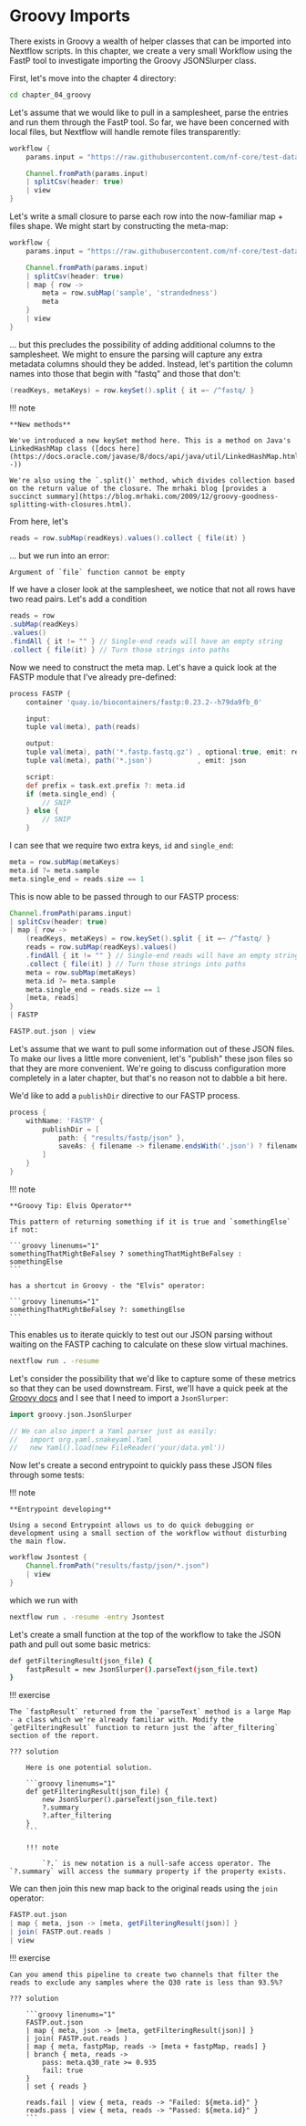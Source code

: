 # Groovy Imports

There exists in Groovy a wealth of helper classes that can be imported into Nextflow scripts. In this chapter, we create a very small Workflow using the FastP tool to investigate importing the Groovy JSONSlurper class.

First, let's move into the chapter 4 directory:

```bash
cd chapter_04_groovy
```

Let's assume that we would like to pull in a samplesheet, parse the entries and run them through the FastP tool. So far, we have been concerned with local files, but Nextflow will handle remote files transparently:

```groovy linenums="1"
workflow {
    params.input = "https://raw.githubusercontent.com/nf-core/test-datasets/rnaseq/samplesheet/v3.4/samplesheet_test.csv"

    Channel.fromPath(params.input)
    | splitCsv(header: true)
    | view
}
```

Let's write a small closure to parse each row into the now-familiar map + files shape. We might start by constructing the meta-map:

```groovy linenums="1"
workflow {
    params.input = "https://raw.githubusercontent.com/nf-core/test-datasets/rnaseq/samplesheet/v3.4/samplesheet_test.csv"

    Channel.fromPath(params.input)
    | splitCsv(header: true)
    | map { row ->
        meta = row.subMap('sample', 'strandedness')
        meta
    }
    | view
}
```

... but this precludes the possibility of adding additional columns to the samplesheet. We might to ensure the parsing will capture any extra metadata columns should they be added. Instead, let's partition the column names into those that begin with "fastq" and those that don't:

```groovy linenums="1"
(readKeys, metaKeys) = row.keySet().split { it =~ /^fastq/ }
```

!!! note

    **New methods**

    We've introduced a new keySet method here. This is a method on Java's LinkedHashMap class ([docs here](https://docs.oracle.com/javase/8/docs/api/java/util/LinkedHashMap.html#keySet--))

    We're also using the `.split()` method, which divides collection based on the return value of the closure. The mrhaki blog [provides a succinct summary](https://blog.mrhaki.com/2009/12/groovy-goodness-splitting-with-closures.html).

From here, let's

```groovy linenums="1"
reads = row.subMap(readKeys).values().collect { file(it) }
```

... but we run into an error:

```groovy linenums="1"
Argument of `file` function cannot be empty
```

If we have a closer look at the samplesheet, we notice that not all rows have two read pairs. Let's add a condition

```groovy linenums="1"
reads = row
.subMap(readKeys)
.values()
.findAll { it != "" } // Single-end reads will have an empty string
.collect { file(it) } // Turn those strings into paths
```

Now we need to construct the meta map. Let's have a quick look at the FASTP module that I've already pre-defined:

```groovy linenums="1"
process FASTP {
    container 'quay.io/biocontainers/fastp:0.23.2--h79da9fb_0'

    input:
    tuple val(meta), path(reads)

    output:
    tuple val(meta), path('*.fastp.fastq.gz') , optional:true, emit: reads
    tuple val(meta), path('*.json')           , emit: json

    script:
    def prefix = task.ext.prefix ?: meta.id
    if (meta.single_end) {
        // SNIP
    } else {
        // SNIP
    }
```

I can see that we require two extra keys, `id` and `single_end`:

```groovy linenums="1"
meta = row.subMap(metaKeys)
meta.id ?= meta.sample
meta.single_end = reads.size == 1
```

This is now able to be passed through to our FASTP process:

```groovy linenums="1"
Channel.fromPath(params.input)
| splitCsv(header: true)
| map { row ->
    (readKeys, metaKeys) = row.keySet().split { it =~ /^fastq/ }
    reads = row.subMap(readKeys).values()
    .findAll { it != "" } // Single-end reads will have an empty string
    .collect { file(it) } // Turn those strings into paths
    meta = row.subMap(metaKeys)
    meta.id ?= meta.sample
    meta.single_end = reads.size == 1
    [meta, reads]
}
| FASTP

FASTP.out.json | view
```

Let's assume that we want to pull some information out of these JSON files. To make our lives a little more convenient, let's "publish" these json files so that they are more convenient. We're going to discuss configuration more completely in a later chapter, but that's no reason not to dabble a bit here.

We'd like to add a `publishDir` directive to our FASTP process.

```groovy linenums="1"
process {
    withName: 'FASTP' {
        publishDir = [
            path: { "results/fastp/json" },
            saveAs: { filename -> filename.endsWith('.json') ? filename : null },
        ]
    }
}
```

!!! note

    **Groovy Tip: Elvis Operator**

    This pattern of returning something if it is true and `somethingElse` if not:

    ```groovy linenums="1"
    somethingThatMightBeFalsey ? somethingThatMightBeFalsey : somethingElse
    ```

    has a shortcut in Groovy - the "Elvis" operator:

    ```groovy linenums="1"
    somethingThatMightBeFalsey ?: somethingElse
    ```

This enables us to iterate quickly to test out our JSON parsing without waiting on the FASTP caching to calculate on these slow virtual machines.

```bash
nextflow run . -resume
```

Let's consider the possibility that we'd like to capture some of these metrics so that they can be used downstream. First, we'll have a quick peek at the [Groovy docs](https://groovy-lang.org/documentation.html) and I see that I need to import a `JsonSlurper`:

```groovy linenums="1"
import groovy.json.JsonSlurper

// We can also import a Yaml parser just as easily:
//   import org.yaml.snakeyaml.Yaml
//   new Yaml().load(new FileReader('your/data.yml'))
```

Now let's create a second entrypoint to quickly pass these JSON files through some tests:

!!! note

    **Entrypoint developing**

    Using a second Entrypoint allows us to do quick debugging or development using a small section of the workflow without disturbing the main flow.

```groovy linenums="1"
workflow Jsontest {
    Channel.fromPath("results/fastp/json/*.json")
    | view
}
```

which we run with

```bash
nextflow run . -resume -entry Jsontest
```

Let's create a small function at the top of the workflow to take the JSON path and pull out some basic metrics:

```bash
def getFilteringResult(json_file) {
    fastpResult = new JsonSlurper().parseText(json_file.text)
}
```

!!! exercise

    The `fastpResult` returned from the `parseText` method is a large Map - a class which we're already familiar with. Modify the `getFilteringResult` function to return just the `after_filtering` section of the report.

    ??? solution

        Here is one potential solution.

        ```groovy linenums="1"
        def getFilteringResult(json_file) {
            new JsonSlurper().parseText(json_file.text)
            ?.summary
            ?.after_filtering
        }
        ```

        !!! note

            `?.` is new notation is a null-safe access operator. The `?.summary` will access the summary property if the property exists.

We can then join this new map back to the original reads using the `join` operator:

```groovy linenums="1"
FASTP.out.json
| map { meta, json -> [meta, getFilteringResult(json)] }
| join( FASTP.out.reads )
| view
```

!!! exercise

    Can you amend this pipeline to create two channels that filter the reads to exclude any samples where the Q30 rate is less than 93.5%?

    ??? solution

        ```groovy linenums="1"
        FASTP.out.json
        | map { meta, json -> [meta, getFilteringResult(json)] }
        | join( FASTP.out.reads )
        | map { meta, fastpMap, reads -> [meta + fastpMap, reads] }
        | branch { meta, reads ->
            pass: meta.q30_rate >= 0.935
            fail: true
        }
        | set { reads }

        reads.fail | view { meta, reads -> "Failed: ${meta.id}" }
        reads.pass | view { meta, reads -> "Passed: ${meta.id}" }
        ```
